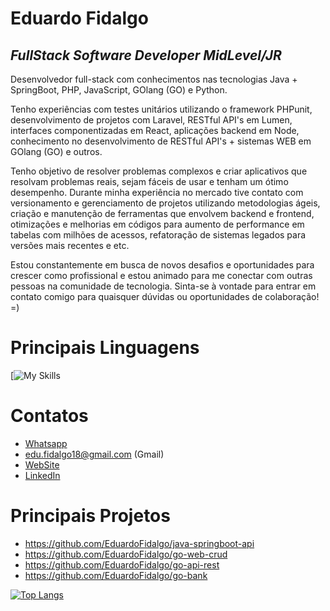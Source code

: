 
# Eduardo Fidalgo
## _FullStack Software Developer MidLevel/JR_

Desenvolvedor full-stack com conhecimentos nas tecnologias Java + SpringBoot, PHP, JavaScript, GOlang (GO) e Python.

Tenho experiências com testes unitários utilizando o framework PHPunit, desenvolvimento de projetos com Laravel, RESTful API's em Lumen, interfaces componentizadas em React, aplicações backend em Node, conhecimento no desenvolvimento de RESTful API's + sistemas WEB em GOlang (GO) e outros.

Tenho objetivo de resolver problemas complexos e criar aplicativos que resolvam problemas reais, sejam fáceis de usar e tenham um ótimo desempenho. Durante minha experiência no mercado tive contato com versionamento e gerenciamento de projetos utilizando metodologias ágeis, criação e manutenção de ferramentas que envolvem backend e frontend, otimizações e melhorias em códigos para aumento de performance em tabelas com milhões de acessos, refatoração de sistemas legados para versões mais recentes e etc.

Estou constantemente em busca de novos desafios e oportunidades para crescer como profissional e estou animado para me conectar com outras pessoas na comunidade de tecnologia. Sinta-se à vontade para entrar em contato comigo para quaisquer dúvidas ou oportunidades de colaboração! =)


# Principais Linguagens
[![My Skills](https://skillicons.dev/icons?i=java,php,javascript,go,python&theme=dark)

# Contatos
- <a href="https://wa.me/5513974267888?text=FullStack+Software+Developer+-+My+website%3A+https%3A%2F%2Ffidalgo.vercel.app%2F">Whatsapp</a>
- edu.fidalgo18@gmail.com (Gmail)
- <a href="https://fidalgo.vercel.app">WebSite</a>
- <a href="https://www.linkedin.com/in/eduardo-fidalgo-43801625a/">LinkedIn</a>

# Principais Projetos
- https://github.com/EduardoFidalgo/java-springboot-api
- https://github.com/EduardoFidalgo/go-web-crud
- https://github.com/EduardoFidalgo/go-api-rest
- https://github.com/EduardoFidalgo/go-bank

[![Top Langs](https://github-readme-stats.vercel.app/api/top-langs/?username=EduardoFidalgo&layout=compact&theme=radical)](https://github.com/anuraghazra/github-readme-stats)

